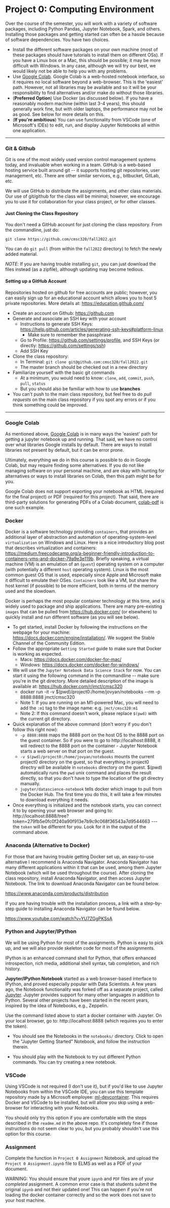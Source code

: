 # Project 0: Computing Environment

Over the course of the semester, you will work with a variety of software packages, including Python Pandas, Jupyter Notebook, Spark, and others. Installing those packages and getting started can often be a hassle because of software dependencies. You have two choices.

* Install the different software packages on your own machine (most of these packages should have tutorials to install them on different OSs). If you have a Linux box or a Mac, this should be possible; it may be more difficult with Windows. In any case, although we will try our best, we would likely not be able to help you with any problems.
* Use [Google Colab](https://colab.research.google.com). Google Colab is a web-hosted notebook interface, so it requires no local software beyond a web-browser. This is the 'easiest' path. However, not all libraries may be available and so it will be your responsibility to find alternatives and/or make do without those libraries.
* (**Preferred Option**) Use Docker (as discussed below). If you have a reasonably modern machine (within last 3-4 years), this should generally work fine, but with older laptops, the performance may not be as good. See below for more details on this.
* (**If you're ambitious**) You can use functionality from VSCode (one of Microsoft's IDEs) to edit, run, and display Jupyter Notebooks all within one application.

---

### Git & Github

Git is one of the most widely used version control management systems today, and invaluable when working in a team. GitHub is a web-based hosting service built around git --
it supports hosting git repositories, user management, etc. There are other similar services, e.g., bitbucket, GitLab, etc.

We will use GitHub to distribute the assignments, and other class materials. Our use of git/github for the class will be minimal; however, we encourage you to use it for
collaboration for your class project, or for other classes. 

#### Just Cloning the Class Repository
You don't need a GitHub account for just cloning the class repository. From the commandline, just do:

`git clone https://github.com/cmsc320/fall2022.git`

You can do `git pull` (from within the `fall2022` directory) to fetch the newly added material. 

*NOTE*: If you are having trouble installing `git`, you can just download the files instead (as a zipfile), although updating may become tedious. 

#### Setting up a GitHub Account 
Repositories hosted on github for free accounts are public; however, you can easily sign up for an educational account which allows you to host 5 private repositories. More details at: https://education.github.com/

- Create an account on Github: https://github.com
- Generate and associate an SSH key with your account
    - Instructions to generate SSH Keys: https://help.github.com/articles/generating-ssh-keys#platform-linux
        - Make sure to remember the passphrase
    - Go to Profile: https://github.com/settings/profile, and SSH Keys (or directly: https://github.com/settings/ssh)
    - Add SSH Key
- Clone the class repository:
    - In Terminal: `git clone git@github.com:cmsc320/fall2022.git`
    - The master branch should be checked out in a new directory 
- Familiarize yourself with the basic git commands
    - At a minimum, you would need to know: `clone`, `add`, `commit`, `push`, `pull`, `status`
    - But you should also be familiar with how to use **branches**
- You can't push to the main class repository, but feel free to do *pull requests* on the main class repository if you spot any errors or if you think something could be improved.


--- 


### Google Colab

As mentioned above, [Google Colab](https://colab.research.google.com) is in many ways the 'easiest' path for getting a jupyter notebook up and running. That said, we have no control over what libraries Google installs by default. There are ways to install libraries not present by default, but it can be error prone.

Ultimately, everything we do in this course is possible to do in Google Colab, but may require finding some alternatives. If you do not like managing software on your personal machine, and are okay with hunting for alternatives or ways to install libraries on Colab, then this path might be for you.

Google Colab does not support exporting your notebook as HTML (required for the final project) or PDF (required for this project). That said, there are third-party solutions for generating PDFs of a Colab document, [colab-pdf](https://github.com/brpy/colab-pdf) is one such example.

### Docker

Docker is a software technology providing `containers`, that provides an additional layer of abstraction and automation of operating-system-level `virtualization` on Windows and Linux. Here is a nice introductory blog post that describes virtualization and containers: https://medium.freecodecamp.org/a-beginner-friendly-introduction-to-containers-vms-and-docker-79a9e3e119b. Briefly speaking, a virtual machine (VM) is an emulation of an (`guest`) operating system on a computer (with potentially a different `host` operating system). Linux is the most common guest OS that is used, especially since Apple and Microsoft make it difficult to emulate their OSes. `Containers` look like a VM, but share the host kernel (if possible) to be more efficient, both in terms of the memory used and the slowdown.

Docker is perhaps the most popular container technology at this time, and is widely used to package and ship applications. There are many pre-existing `images` that can be pulled from https://hub.docker.com/ (or elsewhere) to quickly install and run different software (as you will see below).

- To get started, install Docker by following the instructions on the webpage for your machine: https://docs.docker.com/engine/installation/. We suggest the Stable Channel of the Community Edition.
- Follow the appropriate `Getting Started` guide to make sure that Docker is working as expected.
	- Macs: https://docs.docker.com/docker-for-mac/
	- Windows: https://docs.docker.com/docker-for-windows/
- We will use the `Jupyter Notebook Data Science Stack` for now. You can start it using the following command in the commandline -- make sure you're in the git directory. More detailed description of the image  is available at: https://hub.docker.com/r/jmct/cmsc320
	- docker run -it -v $(pwd)/project0:/home/jovyan/notebooks  --rm -p 8888:8888 jmct/cmsc320
  - Note 1: If you are running on an M1-powered Mac, you will need to add the `:m1` tag to the image name: e.g. `jmct/cmsc320:m1`
  - Note 2: If this command doesn't work, please replace `$(pwd)` with the current git directory.
- Quick explanation of the above command (don't worry if you don't follow this right now):
	- `-p 8888:8888` maps the 8888 port on the host OS to the 8888 port on the guest container. So if you were to go to http://localhost:8888, it will redirect to the 8888 port on the container - Jupyter Notebook starts a web server on that port on the guest.
	- `-v $(pwd)/project0:/home/jovyan/notebooks` mounts the current project0 directory on the guest, so that everything in project0 directry will be available in `notebooks` directory on the guest. $(pwd) automatically runs the `pwd` unix command and places the result directly, so that you don't have to type the location of the git directry manually.
	- `jupyter/datascience-notebook` tells docker which image to pull from the Docker Hub. The first time you do this, it will take a few minutes to download everything it needs.
- Once everything is initialized and the notebook starts, you can connect it to by opening your web browser and going to: http://localhost:8888/tree?token=279fb5e0fc0f240a90f913e7b9c9c068f36543a7d9544663  --- the `token` will be different for you. Look for it in the output of the command above.


### Anaconda (Alternative to Docker)

For those that are having trouble getting Docker set up, an easy-to-use alternative I recommend is Anaconda Navigator. Anaconda Navigator has many different applications within it that can be used, among them Jupyter Notebook (which will be used throughout the course). After cloning the class repository, install Anaconda Navigator, and then access Jupyter Notebook. The link to download Anaconda Navigator can be found below. 

https://www.anaconda.com/products/distribution

If you are having trouble with the installation process, a link with a step-by-step guide to installing Anaconda Navigator can be found below.

https://www.youtube.com/watch?v=YU7ZGgPKSsA


### Python and Jupyter/IPython

We will be using Python for most of the assignments. Python is easy to pick up, and we will also provide skeleton code for most of the assignments. 

IPython is an enhanced command shell for Python, that offers enhanced introspection, rich media, additional shell syntax, tab completion, and rich history. 

**Jupyter/IPython Notebook** started as a web browser-based interface to IPython, and proved especially popular with Data Scientists. A few years ago, the Notebook functionality was forked off as a separate project, called [Jupyter](http://jupyter.org/). Jupyter provides support for many other languages in addition to Python. Several other projects have been started in the recent years, inspired by the idea of Notebooks, e.g., Zeppelin.

Use the command listed above to start a docker container with Jupyter. On your local browser, go to: http://localhost:8888 (which requires you to enter the token). 

* You should see the Notebooks in the `notebooks/` directory. Click to open the "Jupyter Getting Started" Notebook, and follow the instruction therein.

* You should play with the Notebook to try out different Python commands. You can try creating a new notebook.

### VSCode

Using VSCode is not required (I don't use it), but if you'd like to use Jupyter Notebooks from within the VSCode IDE, you can use this template repository made by a Microsoft employee: [ml-devcontainer](https://github.com/jlorich/ml-devcontainer). This requires Docker and VSCode to be installed, but will allow you skip using a web-browser for interacting with your Notebooks.

You should only try this option if you are comfortable with the steps described in the `readme.md` in the above repo. It's completely fine if those instructions do not seem clear to you, but you probably shouldn't use this option for this course.

### Assignment 

Complete the function in `Project 0 Assignment` Notebook, and upload the `Project 0 Assignment.ipynb` file to ELMS as well as a PDF of your document.

WARNING: You should ensure that youre `ipynb` and `PDF` files are of your _completed_ assignment. A common error case is that students submit the original `ipynb` and not their updated one! This can happen if you're not loading the docker container correctly and so the work does not save to your host machine.
